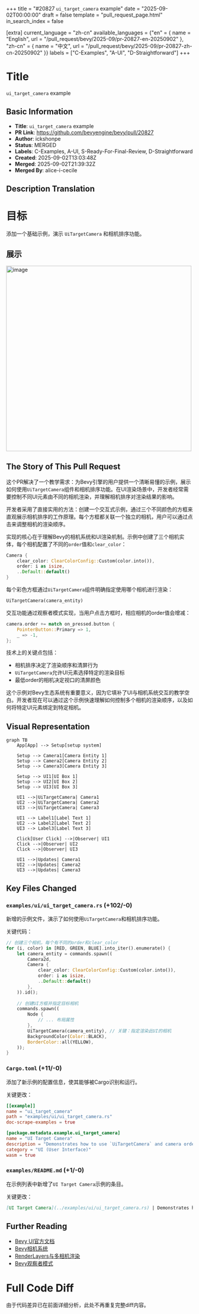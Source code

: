 +++
title = "#20827 `ui_target_camera` example"
date = "2025-09-02T00:00:00"
draft = false
template = "pull_request_page.html"
in_search_index = false

[extra]
current_language = "zh-cn"
available_languages = {"en" = { name = "English", url = "/pull_request/bevy/2025-09/pr-20827-en-20250902" }, "zh-cn" = { name = "中文", url = "/pull_request/bevy/2025-09/pr-20827-zh-cn-20250902" }}
labels = ["C-Examples", "A-UI", "D-Straightforward"]
+++

# Title
`ui_target_camera` example

## Basic Information
- **Title**: `ui_target_camera` example
- **PR Link**: https://github.com/bevyengine/bevy/pull/20827
- **Author**: ickshonpe
- **Status**: MERGED
- **Labels**: C-Examples, A-UI, S-Ready-For-Final-Review, D-Straightforward
- **Created**: 2025-09-02T13:03:48Z
- **Merged**: 2025-09-02T21:39:32Z
- **Merged By**: alice-i-cecile

## Description Translation
# 目标

添加一个基础示例，演示 `UiTargetCamera` 和相机排序功能。

## 展示

<img width="500" alt="image" src="https://github.com/user-attachments/assets/6532600b-3e54-4835-85da-31dc4ecdc883" />

## The Story of This Pull Request

这个PR解决了一个教学需求：为Bevy引擎的用户提供一个清晰易懂的示例，展示如何使用`UiTargetCamera`组件和相机排序功能。在UI渲染场景中，开发者经常需要控制不同UI元素由不同的相机渲染，并理解相机排序对渲染结果的影响。

开发者采用了直接实用的方法：创建一个交互式示例，通过三个不同颜色的方框来直观展示相机排序的工作原理。每个方框都关联一个独立的相机，用户可以通过点击来调整相机的渲染顺序。

实现的核心在于理解Bevy的相机系统和UI渲染机制。示例中创建了三个相机实体，每个相机配置了不同的`order`值和`clear_color`：

```rust
Camera {
    clear_color: ClearColorConfig::Custom(color.into()),
    order: i as isize,
    ..Default::default()
}
```

每个彩色方框通过`UiTargetCamera`组件明确指定使用哪个相机进行渲染：

```rust
UiTargetCamera(camera_entity)
```

交互功能通过观察者模式实现，当用户点击方框时，相应相机的order值会增减：

```rust
camera.order += match on_pressed.button {
    PointerButton::Primary => 1,
    _ => -1,
};
```

技术上的关键点包括：
- 相机排序决定了渲染顺序和清屏行为
- `UiTargetCamera`允许UI元素选择特定的渲染目标
- 最低order的相机决定视口的清屏颜色

这个示例对Bevy生态系统有重要意义，因为它填补了UI与相机系统交互的教学空白。开发者现在可以通过这个示例快速理解如何控制多个相机的渲染顺序，以及如何将特定UI元素绑定到特定相机。

## Visual Representation

```mermaid
graph TB
    App[App] --> Setup[setup system]
    
    Setup --> Camera1[Camera Entity 1]
    Setup --> Camera2[Camera Entity 2] 
    Setup --> Camera3[Camera Entity 3]
    
    Setup --> UI1[UI Box 1]
    Setup --> UI2[UI Box 2]
    Setup --> UI3[UI Box 3]
    
    UI1 -->|UiTargetCamera| Camera1
    UI2 -->|UiTargetCamera| Camera2
    UI3 -->|UiTargetCamera| Camera3
    
    UI1 --> Label1[Label Text 1]
    UI2 --> Label2[Label Text 2]
    UI3 --> Label3[Label Text 3]
    
    Click[User Click] -->|Observer| UI1
    Click -->|Observer| UI2
    Click -->|Observer| UI3
    
    UI1 -->|Updates| Camera1
    UI2 -->|Updates| Camera2
    UI3 -->|Updates| Camera3
```

## Key Files Changed

### `examples/ui/ui_target_camera.rs` (+102/-0)
新增的示例文件，演示了如何使用`UiTargetCamera`和相机排序功能。

关键代码：
```rust
// 创建三个相机，每个有不同的order和clear_color
for (i, color) in [RED, GREEN, BLUE].into_iter().enumerate() {
    let camera_entity = commands.spawn((
        Camera2d,
        Camera {
            clear_color: ClearColorConfig::Custom(color.into()),
            order: i as isize,
            ..Default::default()
        },
    )).id();
    
    // 创建UI方框并指定目标相机
    commands.spawn((
        Node {
            // ... 布局属性
        },
        UiTargetCamera(camera_entity), // 关键：指定渲染此UI的相机
        BackgroundColor(Color::BLACK),
        BorderColor::all(YELLOW),
    ));
}
```

### `Cargo.toml` (+11/-0)
添加了新示例的配置信息，使其能够被Cargo识别和运行。

关键更改：
```toml
[[example]]
name = "ui_target_camera"
path = "examples/ui/ui_target_camera.rs"
doc-scrape-examples = true

[package.metadata.example.ui_target_camera]
name = "UI Target Camera"
description = "Demonstrates how to use `UiTargetCamera` and camera ordering."
category = "UI (User Interface)"
wasm = true
```

### `examples/README.md` (+1/-0)
在示例列表中新增了`UI Target Camera`示例的条目。

关键更改：
```markdown
[UI Target Camera](../examples/ui/ui_target_camera.rs) | Demonstrates how to use `UiTargetCamera` and camera ordering.
```

## Further Reading

- [Bevy UI官方文档](https://bevyengine.org/learn/books/introduction/ui)
- [Bevy相机系统](https://bevyengine.org/learn/books/introduction/camera)
- [RenderLayers与多相机渲染](https://bevyengine.org/examples/3d/render-to-texture/)
- [Bevy观察者模式](https://bevyengine.org/learn/books/introduction/ecs#observers)

# Full Code Diff
由于代码差异已在前面详细分析，此处不再重复完整diff内容。